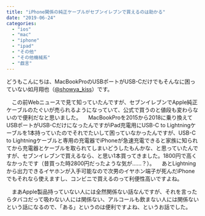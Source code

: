 ```yaml
---
title: "iPhone関係の純正ケーブルがセブンイレブンで買えるのは助かる"
date: "2019-06-24"
categories: 
  - "ios"
  - "mac"
  - "iphone"
  - "ipad"
  - "その他"
  - "その他機械系"
  - "戯言"
---
```


どうもこんにちは、MacBookProのUSBポートがUSB-Cだけでもそんなに困っていない如月翔也（[@showya\_kiss](http://twitter.com/showya_kiss)）です。

　この前Webニュースで見て知っていたんですが、セブンイレブンでApple純正ケーブルのたぐいが売られるようになっていて、公式で買うのと値段も変わらないので便利だなと思いました。 　MacBookProを2015から2018に乗り換えてUSBポートがUSB-CだけになったんですがiPad充電用にUSB-C to Lightningケーブルを1本持っていたのでそれでたいして困っていなかったんですが、USB-C to Lightningケーブルと専用の充電器でiPhoneが急速充電できると家族に知られてから充電器とケーブルを取られてしまいどうしたもんかな、と思っていたんですが、セブンイレブンで買えるなら、と思い1本買ってきました。1800円で高くなかったです（昔買った時2800円だったような気が……？）。 　あとLightningから出力できるイヤホンが入手可能なので次男のイヤホン端子が死んだiPhoneでもそれなら使えますし、コンビニで買えるのって利便性高いですよね。

　まあApple製品持っていない人には全然関係ない話なんですが、それを言ったらタバコだって吸わない人には関係ない、アルコールも飲まない人には関係ないという話になるので、「ある」というのは便利ですよね、というお話でした。
